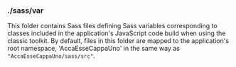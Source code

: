 ### ./sass/var

This folder contains Sass files defining Sass variables corresponding to classes
included in the application's JavaScript code build when using the classic toolkit.
By default, files in this folder are mapped to the application's root namespace,
'AccaEsseCappaUno' in the same way as `"AccaEsseCappaUno/sass/src"`.